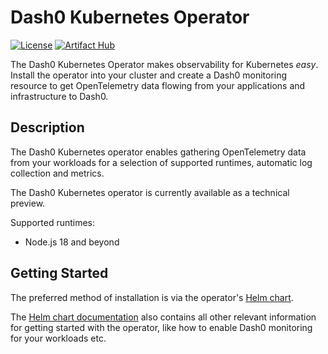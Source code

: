 # Dash0 Kubernetes Operator

[![License](https://img.shields.io/badge/License-Apache%202.0-blue.svg)](https://opensource.org/licenses/Apache-2.0)
[![Artifact Hub](https://img.shields.io/endpoint?url=https://artifacthub.io/badge/repository/dash0-operator)](https://artifacthub.io/packages/search?repo=dash0-operator)

The Dash0 Kubernetes Operator makes observability for Kubernetes _easy_.
Install the operator into your cluster and create a Dash0 monitoring resource to get OpenTelemetry data flowing from your applications and
infrastructure to Dash0.

## Description

The Dash0 Kubernetes operator enables gathering OpenTelemetry data from your workloads for a selection of supported
runtimes, automatic log collection and metrics.

The Dash0 Kubernetes operator is currently available as a technical preview.

Supported runtimes:

* Node.js 18 and beyond

## Getting Started

The preferred method of installation is via the operator's
[Helm chart](https://github.com/dash0hq/dash0-operator/blob/main/helm-chart/dash0-operator/README.md).

The [Helm chart documentation](https://github.com/dash0hq/dash0-operator/blob/main/helm-chart/dash0-operator/README.md)
also contains all other relevant information for getting started with the operator, like how to enable Dash0 monitoring
for your workloads etc.
